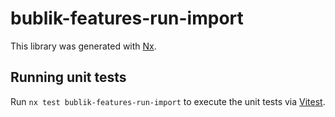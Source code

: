 [SPDX-License-Identifier: Apache-2.0]::
[SPDX-FileCopyrightText: 2021-2023 OKTET Labs Ltd.]::

# bublik-features-run-import

This library was generated with [Nx](https://nx.dev).

## Running unit tests

Run `nx test bublik-features-run-import` to execute the unit tests via [Vitest](https://vitest.dev/).
